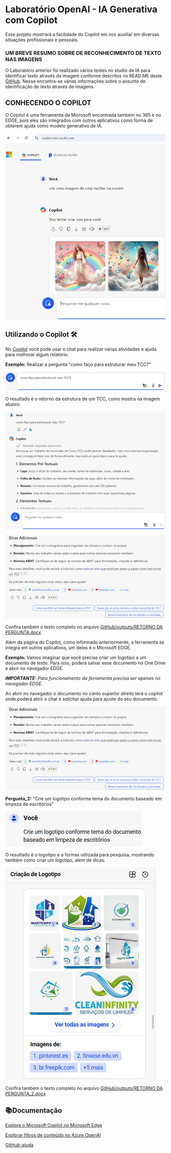 
# Laboratório OpenAI - IA Generativa com Copilot

Esse projeto mostrará a facilidade do Copilot em nos auxiliar em diversas situações profissionais e pessoais.

### UM BREVE RESUMO SOBRE DE RECONHECIMENTO DE TEXTO NAS IMAGENS

O Laboratório anterior foi realizado vários testes no studio de IA para identificar texto através da imagem conforme descritos no READ.ME deste [GitHub](https://github.com/Jessyfran/VISION-AI-SERVICES.git).
Nesse encontra-se várias informações sobre o assunto de identificação de texto através de imagens.

## CONHECENDO O COPILOT 
O Copilot é uma ferramenta da Microsoft encontrada também no 365 e no EDGE, pois eles são integrados com outros aplicativos como forma de obterem ajuda como modelo generativo de IA.

![Copilot](https://github.com/Jessyfran/OpenAI/blob/main/inputs/copilot.png?raw=true)

## Utilizando o Copilot 🛠

No [Copilot](https://copilot.microsoft.com/) você pode usar o chat para realizar várias atividades e ajuda para melhorar algum relatório.

**Exemplo:** Realizar a pergunta "como faço para estruturar meu TCC?"

![Pergunta_1](https://github.com/Jessyfran/OpenAI/blob/main/inputs/Pergunta_1.png?raw=true)

O resultado é o retorno da estrutura de um TCC, como mostra na imagem abaixo: 

![resposta_1](https://github.com/Jessyfran/OpenAI/blob/main/inputs/Resposta_1.png?raw=true)

![DicasAdicionais_1](https://github.com/Jessyfran/OpenAI/blob/main/inputs/DicaAdicionais_1.png?raw=true)


Confira também o texto completo no arquivo [GitHub/outputs/RETORNO DA PERGUNTA.docx](https://github.com/Jessyfran/OpenAI.git)

Além da página do Copilot, como informado anteriormente, a ferramenta se integra em outros aplicativos, um deles é o Microsoft EDGE.

**Exemplo:** Vamos imaginar que você precise criar um logotipo a um documento de texto.
Para isso, poderá salvar esse documento no One Drive e abrir no navegador EDGE.

***IMPORTANTE:*** *Para funcionamento da ferramenta precisa ser apenas no navegador EDGE.*

Ao abrir no navegador o documento no canto superior direito terá o copilot onde poderá abrir o chat e solicitar ajuda para ajuste do seu documento.

![ModoCopilot_edge](https://github.com/Jessyfran/OpenAI/blob/main/inputs/DicaAdicionais_1.png?raw=true)

**Pergunta_2:** "Crie um logotipo conforme tema do documento baseado em limpeza de escritórios"

![Pergunta_2](https://github.com/Jessyfran/OpenAI/blob/main/inputs/Pergunta_2.png?raw=true)

O resultado é o logotipo e a formas utilizada para pesquisa, mostrando também como criar um logotipo, além de dicas.

![resposta_2](https://github.com/Jessyfran/OpenAI/blob/main/inputs/Resposta_2.png?raw=true)

Confira também o texto completo no arquivo [GitHub/outputs/RETORNO DA PERGUNTA_2.docx](https://github.com/Jessyfran/OpenAI.git)

## 📚Documentação

[Explore o Microsoft Copilot no Microsoft Edge](https://microsoftlearning.github.io/mslearn-ai-fundamentals/Instructions/Labs/12-generative-ai.html)

[Explorar filtros de conteúdo no Azure OpenAI](https://microsoftlearning.github.io/mslearn-ai-fundamentals/Instructions/Labs/14-azure-openai-content-filters.html)

[GitHub-ajuda](https://github.com/Jessyfran/OpenAI.git)


